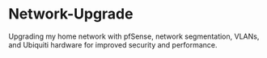 # Network-Upgrade
Upgrading my home network with pfSense, network segmentation, VLANs, and Ubiquiti hardware for improved security and performance.
